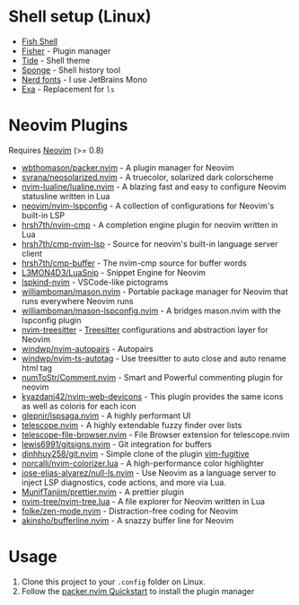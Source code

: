 # Shell setup (Linux)

- [Fish Shell](https://fishshell.com/)
- [Fisher](https://github.com/jorgebucaran/fisher) - Plugin manager
- [Tide](https://github.com/IlanCosman/tide) - Shell theme
- [Sponge](https://github.com/meaningful-ooo/sponge) - Shell history tool
- [Nerd fonts](https://www.nerdfonts.com/) - I use JetBrains Mono
- [Exa](https://github.com/ogham/exa) - Replacement for `ls`

# Neovim Plugins

Requires [Neovim](https://neovim.io/) (>= 0.8)

- [wbthomason/packer.nvim](https://github.com/wbthomason/packer.nvim) - A plugin manager for Neovim
- [svrana/neosolarized.nvim](https://github.com/svrana/neosolarized.nvim) - A truecolor, solarized dark colorscheme
- [nvim-lualine/lualine.nvim](https://github.com/nvim-lualine/lualine.nvim) - A blazing fast and easy to configure Neovim statusline written in Lua
- [neovim/nvim-lspconfig](https://github.com/neovim/nvim-lspconfig) - A collection of configurations for Neovim's built-in LSP
- [hrsh7th/nvim-cmp](https://github.com/hrsh7th/nvim-cmp) - A completion engine plugin for neovim written in Lua
- [hrsh7th/cmp-nvim-lsp](https://github.com/hrsh7th/cmp-nvim-lsp) - Source for neovim's built-in language server client
- [hrsh7th/cmp-buffer](https://github.com/hrsh7th/cmp-buffer) - The nvim-cmp source for buffer words
- [L3MON4D3/LuaSnip](https://github.com/L3MON4D3/LuaSnip) - Snippet Engine for Neovim
- [lspkind-nvim](https://github.com/onsails/lspkind.nvim) - VSCode-like pictograms
- [williamboman/mason.nvim](https://github.com/williamboman/mason.nvim) - Portable package manager for Neovim that runs everywhere Neovim runs
- [williamboman/mason-lspconfig.nvim](https://github.com/williamboman/mason-lspconfig.nvim) - A bridges mason.nvim with the lspconfig plugin
- [nvim-treesitter](https://github.com/nvim-treesitter/nvim-treesitter) - [Treesitter](https://github.com/tree-sitter/tree-sitter) configurations and abstraction layer for Neovim
- [windwp/nvim-autopairs](https://github.com/windwp/nvim-autopairs) - Autopairs
- [windwp/nvim-ts-autotag](https://github.com/windwp/nvim-ts-autotag) - Use treesitter to auto close and auto rename html tag
- [numToStr/Comment.nvim](https://github.com/numToStr/Comment.nvim) - Smart and Powerful commenting plugin for neovim
- [kyazdani42/nvim-web-devicons](https://github.com/kyazdani42/nvim-web-devicons) - This plugin provides the same icons as well as coloris for each icon
- [glepnir/lspsaga.nvim](https://github.com/glepnir/lspsaga.nvim) - A highly performant UI
- [telescope.nvim](https://github.com/nvim-telescope/telescope.nvim) - A highly extendable fuzzy finder over lists
- [telescope-file-browser.nvim](https://github.com/nvim-telescope/telescope-file-browser.nvim) - File Browser extension for telescope.nvim
- [lewis6991/gitsigns.nvim](https://github.com/lewis6991/gitsigns.nvim) - Git integration for buffers
- [dinhhuy258/git.nvim](https://github.com/dinhhuy258/git.nvim) - Simple clone of the plugin [vim-fugitive](https://github.com/tpope/vim-fugitive)
- [norcalli/nvim-colorizer.lua](https://github.com/norcalli/nvim-colorizer.lua) - A high-performance color highlighter
- [jose-elias-alvarez/null-ls.nvim](https://github.com/jose-elias-alvarez/null-ls.nvim) - Use Neovim as a language server to inject LSP diagnostics, code actions, and more via Lua.
- [MunifTanjim/prettier.nvim](https://github.com/MunifTanjim/prettier.nvim) - A prettier plugin
- [nvim-tree/nvim-tree.lua](https://github.com/nvim-tree/nvim-tree.lua) - A file explorer for Neovim written in Lua
- [folke/zen-mode.nvim](https://github.com/folke/zen-mode.nvim) - Distraction-free coding for Neovim
- [akinsho/bufferline.nvim](https://github.com/akinsho/bufferline.nvim) - A snazzy buffer line for Neovim

# Usage

1. Clone this project to your `.config` folder on Linux.
2. Follow the [packer.nvim Quickstart](https://github.com/wbthomason/packer.nvim#quickstart) to install the plugin manager

